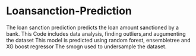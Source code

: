 # Loansanction-Prediction
The loan sanction prediction predicts the loan amount sanctioned by a bank.
This Code includes data analysis, finding outliers,and augumenting the dataset
This model is predicted using random forest, ensembletree and XG boost regressor
The smogn used to undersample the dataset.
